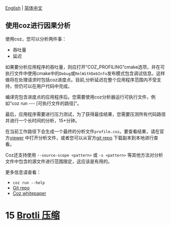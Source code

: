 [English](ENG-14-Coz) | [简体中文](CHN-14-Coz分析)

## 使用coz进行因果分析

使用coz，您可以分析两件事：

* 吞吐量
* 延迟

如果要分析应用程序的吞吐量，则应打开“COZ_PROFILING”cmake选项，并在可执行文件中使用cmake中的`Debug`或`RelWithDebInfo`发布模式包含调试信息。这样做将在处理请求时包括coz进度点。目前,分析延迟在整个应用程序范围内不受支持，但仍可以在用户代码中完成。

编译完包含进度点的应用程序后。您需要使用coz分析器运行可执行文件，例如“coz run --- [可执行文件的路径]”。

最后，应用程序需要进行压力测试，为了获得最佳结果，您需要压测所有代码路径并进行一个长时间的分析，15+分钟。

在当前工作路径下会生成一个最终的分析文件`profile.coz`。要查看结果，请在官方[viewer](https://plasma-umass.org/coz/) 中打开分析文件，或者您可以从官方[git repo](https://github.com/plasma-umass/coz) 下载副本到本地进行查看。

Coz还支持使用 `--source-scope <pattern>` 或 `-s <pattern>` 等其他方法对分析文件中包含的源文件进行范围限定，这应该是有用的。

更多信息请查看：

- `coz run --help`
- [Git repo](https://github.com/plasma-umass/coz)
- [Coz whitepaper](https://arxiv.org/pdf/1608.03676v1.pdf)

# 15 [Brotli 压缩](CHN-15-Brotil-压缩)
